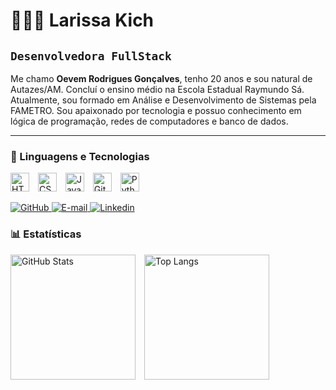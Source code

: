 <h1>👩🏻‍💻 Larissa Kich</h1>

<h2><code>Desenvolvedora FullStack</code></h2>

<p>
  Me chamo <b>Oevem Rodrigues Gonçalves</b>, tenho 20 anos e sou natural de Autazes/AM.
  Concluí o ensino médio na Escola Estadual Raymundo Sá.
  Atualmente, sou formado em Análise e Desenvolvimento de Sistemas pela FAMETRO.
  Sou apaixonado por tecnologia e possuo conhecimento em lógica de programação, redes de computadores e banco de dados.
</p>

<hr/>

<h3>🤖 Linguagens e Tecnologias</h3>

<p>
  <img alt="HTML" title="HTML" width="30px" style="padding-right:10px;" src="https://cdn.jsdelivr.net/gh/devicons/devicon@latest/icons/html5/html5-original.svg"/>
  <img alt="CSS" title="CSS" width="30px" style="padding-right:10px;" src="https://cdn.jsdelivr.net/gh/devicons/devicon@latest/icons/css3/css3-original.svg"/>
  <img alt="JavaScript" title="JavaScript" width="30px" style="padding-right:10px;" src="https://cdn.jsdelivr.net/gh/devicons/devicon@latest/icons/javascript/javascript-original.svg"/>
  <img alt="Git" title="Git" width="30px" style="padding-right:10px;" src="https://cdn.jsdelivr.net/gh/devicons/devicon@latest/icons/git/git-original.svg"/>
  <img alt="Python" title="Python" width="30px" style="padding-right:10px;" src="https://cdn.jsdelivr.net/gh/devicons/devicon@latest/icons/python/python-original.svg"/>
</p>

<a href="https://github.com/oevemgoncalves?tab=followers">
        <img 
            alt="GitHub" 
            title="Me siga no GitHub" 
            src="https://img.shields.io/badge/GitHub-100000?style=for-the-badge&logo=github&logoColor=white"
        />
</a>
<a <a href="oevemrodrigues2@gmail.com">
    <img 
      alt="E-mail" 
      title="Meu E-mail" 
      src="https://img.shields.io/badge/Gmail-D14836?style=for-the-badge&logo=gmail&logoColor=white"
    />
</a> 
<a <a href="https://www.linkedin.com/in/oevem-rodrigues-a1b915311">
    <img 
      alt="Linkedin" 
      title="Meu linkedin" 
      src="https://img.shields.io/badge/LinkedIn-0077B5?style=for-the-badge&logo=linkedin&logoColor=white"
    />
</a>

<h3>📊 Estatísticas</h3>

<p>
  <img 
    alt="GitHub Stats" 
    height="200" 
    style="padding-right:10px;" 
    src="https://github-readme-stats.vercel.app/api?username=OevemGoncalves&show_icons=true&theme=tokyonight&include_all_commits=true&locale=pt-br"
  />
  <img 
    alt="Top Langs" 
    height="200" 
    src="https://github-readme-stats.vercel.app/api/top-langs/?username=OevemGoncalves&theme=tokyonight&layout=compact&custom_title=Tecnologias&langs_count=9"
  />
</p>
